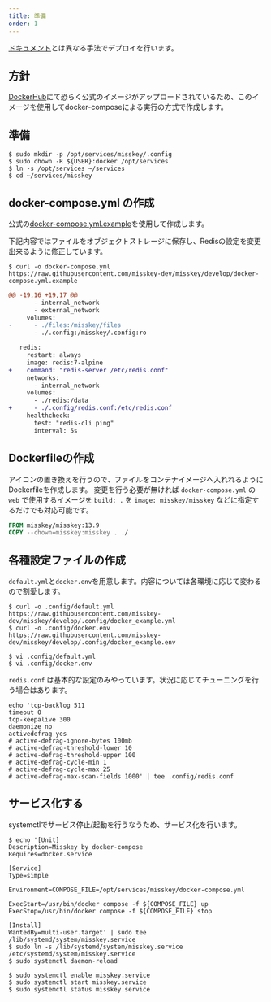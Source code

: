 ```yaml
---
title: 準備
order: 1
---
```


[ドキュメント](https://misskey-hub.net/docs/install.html)とは異なる手法でデプロイを行います。


## 方針
[DockerHub](https://hub.docker.com/r/misskey/misskey)にて恐らく公式のイメージがアップロードされているため、このイメージを使用してdocker-composeによる実行の方式で作成します。

## 準備
```shell
$ sudo mkdir -p /opt/services/misskey/.config
$ sudo chown -R ${USER}:docker /opt/services
$ ln -s /opt/services ~/services
$ cd ~/services/misskey
```

## docker-compose.yml の作成
公式の[docker-compose.yml.example](https://github.com/misskey-dev/misskey/blob/develop/docker-compose.yml.example)を使用して作成します。

下記内容ではファイルをオブジェクトストレージに保存し、Redisの設定を変更出来るように修正しています。

```shell
$ curl -o docker-compose.yml https://raw.githubusercontent.com/misskey-dev/misskey/develop/docker-compose.yml.example
```

```diff
@@ -19,16 +19,17 @@
       - internal_network
       - external_network
     volumes:
-      - ./files:/misskey/files
       - ./.config:/misskey/.config:ro

   redis:
     restart: always
     image: redis:7-alpine
+    command: "redis-server /etc/redis.conf"
     networks:
       - internal_network
     volumes:
       - ./redis:/data
+      - ./.config/redis.conf:/etc/redis.conf
     healthcheck:
       test: "redis-cli ping"
       interval: 5s
```

## Dockerfileの作成

アイコンの置き換えを行うので、ファイルをコンテナイメージへ入れれるようにDockerfileを作成します。
変更を行う必要が無ければ `docker-compose.yml` の `web` で使用するイメージを `build: .` を `image: misskey/misskey` などに指定するだけでも対応可能です。

```Dockerfile
FROM misskey/misskey:13.9
COPY --chown=misskey:misskey . ./
```

## 各種設定ファイルの作成
`default.yml`と`docker.env`を用意します。内容については各環境に応じて変わるので割愛します。

```shell
$ curl -o .config/default.yml https://raw.githubusercontent.com/misskey-dev/misskey/develop/.config/docker_example.yml
$ curl -o .config/docker.env https://raw.githubusercontent.com/misskey-dev/misskey/develop/.config/docker_example.env

$ vi .config/default.yml
$ vi .config/docker.env
```

`redis.conf` は基本的な設定のみやっています。状況に応じてチューニングを行う場合はあります。

```shell
echo 'tcp-backlog 511
timeout 0
tcp-keepalive 300
daemonize no
activedefrag yes
# active-defrag-ignore-bytes 100mb
# active-defrag-threshold-lower 10
# active-defrag-threshold-upper 100
# active-defrag-cycle-min 1
# active-defrag-cycle-max 25
# active-defrag-max-scan-fields 1000' | tee .config/redis.conf
```


## サービス化する
systemctlでサービス停止/起動を行うなうため、サービス化を行います。

```shell
$ echo '[Unit]
Description=Misskey by docker-compose
Requires=docker.service

[Service]
Type=simple

Environment=COMPOSE_FILE=/opt/services/misskey/docker-compose.yml

ExecStart=/usr/bin/docker compose -f ${COMPOSE_FILE} up
ExecStop=/usr/bin/docker compose -f ${COMPOSE_FILE} stop 

[Install]
WantedBy=multi-user.target' | sudo tee /lib/systemd/system/misskey.service
$ sudo ln -s /lib/systemd/system/misskey.service /etc/systemd/system/misskey.service
$ sudo systemctl daemon-reload

$ sudo systemctl enable misskey.service
$ sudo systemctl start misskey.service
$ sudo systemctl status misskey.service
```


